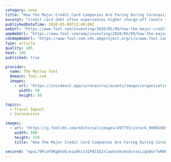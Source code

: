 ```yaml
---
category: news
title: "How the Major Credit Card Companies Are Faring During Coronavirus"
excerpt: "Credit card debt often experiences higher charge-off levels than most loan products, and those can spike during a downturn."
publishedDateTime: 2020-05-09T13:40:00Z
webUrl: "https://www.fool.com/investing/2020/05/09/how-the-major-credit-card-companies-are-faring-dur.aspx"
ampWebUrl: "https://www.fool.com/amp/investing/2020/05/09/how-the-major-credit-card-companies-are-faring-dur.aspx"
cdnAmpWebUrl: "https://www-fool-com.cdn.ampproject.org/c/s/www.fool.com/amp/investing/2020/05/09/how-the-major-credit-card-companies-are-faring-dur.aspx"
type: article
quality: 105
heat: 105
published: true

provider:
  name: The Motley Fool
  domain: fool.com
  images:
    - url: "https://insideout.app/coronavirus/assets/images/organizations/fool.com-50x50.jpg"
      width: 50
      height: 50

topics:
  - Travel Impact
  - Coronavirus

images:
  - url: "https://g.foolcdn.com/editorial/images/497755/istock_000016851885_large_large.jpg"
    width: 580
    height: 378
    title: "How the Major Credit Card Companies Are Faring During Coronavirus"

secured: "epsL79FLoF8KgAVoE/wiwUhitd1FW2Ib2xlawUxoku4sdurasLcgUdUr7wRNPhC395pLQHR4RFSFvPiKZNhSNQPsOMRHT7Y3etpqkx4izdDwsy17gU+AxTeSgL1zFp2+/3ugrO9KPxr9dPwHxa7OXNxnP0WqivXe93VitTOIfWbFBBYJTuQzt8QJD/VCTB+nBl6VDRKFKVyHETf2lAuwuSEPnvXQtFeZSHSqa7wG7ORhfc6I4/AtnnnEKebmAyrBoVC6n64mIhMnuHpbzverptPr0Y5JYNHzFczdvrUyCXWhFYN8CcEm7o5iCMuo00c+J8iaReQ3sB40pvRjajoa9G+7fwaX97OlsAx2Ljj1seZy2aI8kU9SUo5xQc8Lf3/pesGqbiUhLYs5V01D4RciAVpOV1cAyrQug+aClC1lRfaI7FosiwZnk1PRd1E8BciYkmiYdALssmIsU0v6DUfSZbAedN6WzUbJnUtAr2wyjqo=;eepwg0pIIEMb7JvUJMksAg=="
---
```


